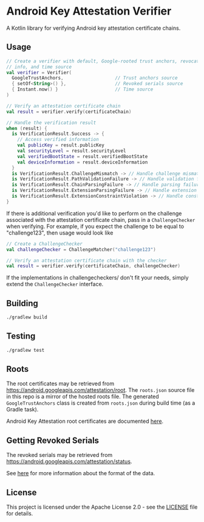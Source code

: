 # Android Key Attestation Verifier

A Kotlin library for verifying Android key attestation certificate chains.

## Usage

```kotlin
// Create a verifier with default, Google-rooted trust anchors, revocation
// info, and time source
val verifier = Verifier(
  GoogleTrustAnchors,                   // Trust anchors source
  { setOf<String>() },                  // Revoked serials source
  { Instant.now() }                     // Time source
)

// Verify an attestation certificate chain
val result = verifier.verify(certificateChain)

// Handle the verification result
when (result) {
  is VerificationResult.Success -> {
    // Access verified information
    val publicKey = result.publicKey
    val securityLevel = result.securityLevel
    val verifiedBootState = result.verifiedBootState
    val deviceInformation = result.deviceInformation
  }
  is VerificationResult.ChallengeMismatch -> // Handle challenge mismatch
  is VerificationResult.PathValidationFailure -> // Handle validation failure
  is VerificationResult.ChainParsingFailure -> // Handle parsing failure
  is VerificationResult.ExtensionParsingFailure -> // Handle extension parsing issues
  is VerificationResult.ExtensionConstraintViolation -> // Handle constraint violations
}
```

If there is additional verification you'd like to perform on the challenge
associated with the attestation certificate chain, pass in a `ChallengeChecker`
when verifying. For example, if you expect the challenge to be equal to
"challenge123", then usage would look like

```kotlin
// Create a ChallengeChecker
val challengeChecker = ChallengeMatcher("challenge123")

// Verify an attestation certificate chain with the checker
val result = verifier.verify(certificateChain, challengeChecker)
```

If the implementations in challengecheckers/ don't fit your needs, simply extend
the `ChallengeChecker` interface.

## Building

```bash
./gradlew build
```

## Testing

```bash
./gradlew test
```

## Roots

The root certificates may be retrieved from https://android.googleapis.com/attestation/root.
The `roots.json` source file in this repo is a mirror of the hosted roots file.
The generated `GoogleTrustAnchors` class is created from `roots.json` during
build time (as a Gradle task).

Android Key Attestation root certificates are documented
[here](https://developer.android.com/privacy-and-security/security-key-attestation#root_certificate).

## Getting Revoked Serials

The revoked serials may be retrieved from https://android.googleapis.com/attestation/status.

See [here](https://developer.android.com/privacy-and-security/security-key-attestation#certificate_status)
for more information about the format of the data.

## License

This project is licensed under the Apache License 2.0 - see the
[LICENSE](LICENSE) file for details.
